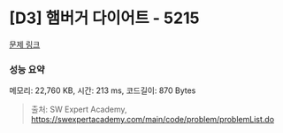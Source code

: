 # [D3] 햄버거 다이어트 - 5215 

[문제 링크](https://swexpertacademy.com/main/code/problem/problemDetail.do?contestProbId=AWT-lPB6dHUDFAVT) 

### 성능 요약

메모리: 22,760 KB, 시간: 213 ms, 코드길이: 870 Bytes



> 출처: SW Expert Academy, https://swexpertacademy.com/main/code/problem/problemList.do